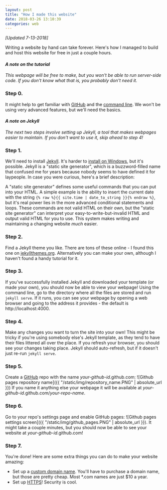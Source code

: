 ```yaml
---
layout: post
title: "How I made this website"
date: 2018-03-26 13:10:39
categories: web
---
```

_[Updated 7-13-2018]_  

Writing a website by hand can take forever. Here's how I managed to build and host this website for free in just a couple hours.

#### _A note on the tutorial_
_This webpage will be free to make, but you won't be able to run server-side code. If you don't know what that is, you probably don't need it._

### Step 0.
It might help to get familiar with [GitHub][gh-tutorial] and the [command line][cl-tutorial]. We won't be using very advanced features, but we'll need the basics.

#### _A note on Jekyll_
_The next two steps involve setting up Jekyll, a tool that makes webpages easier to maintain. If you don't want to use it, skip ahead to step 4!_

### Step 1.
We'll need to install [Jekyll][jekyll-install]. It's harder to [install on Windows][jekyll-install-windows], but it's possible. Jekyll is a "static site generator", which is a buzzword-filled name that confused me for years because nobody seems to have defined it for laypeople. In case you were curious, here's a brief description:  

A "static site generator" defines some useful commands that you can put into your HTML. A simple example is the ability to insert the current date with the string `{% raw %}{{ site.time | date_to_string }}{% endraw %}`, but it's real power lies in the more advanced conditional statements and loops. These commands are not valid HTML on their own, but the "static site generator" can interpret your easy-to-write-but-invalid HTML and output valid HTML for you to use. This system makes writing and maintaining a changing website _much_ easier.

### Step 2.
Find a Jekyll theme you like. There are tons of these online - I found this one on [jekyllthemes.org][jekyllthemes]. Alternatively you can make your own, although I haven't found a handy tutorial for it.

### Step 3.
If you've successfully installed Jekyll and downloaded your template (or made your own), you should now be able to view your webpage! Using the command line, go to the directory where all the files are stored and run `jekyll serve`. If it runs, you can see your webpage by opening a web browser and going to the address it provides - the default is http://localhost:4000.

### Step 4.
Make any changes you want to turn the site into your own! This might be tricky if you're using somebody else's Jekyll template, as they tend to have their files littered all over the place. If you refresh your browser, you should see your changes taking place. Jekyll should auto-refresh, but if it doesn't just re-run `jekyll serve`.

### Step 5.
Create a [GitHub][github] repo with the name _your-github-id_.github.com: ![Github pages repository name]({{ "/static/img/repository_name.PNG" | absolute_url }}) If you name it anything else your webpage it will be available at _your-github-id_.github.com/_your-repo-name_.

### Step 6.
Go to your repo's settings page and enable GitHub pages: ![Github pages settings screen]({{ "/static/img/github_pages.PNG" | absolute_url }}). It might take a couple minutes, but you should now be able to see your website at _your-github-id_.github.com!

### Step 7.
You're done! Here are some extra things you can do to make your website amazing:

* Set up a [custom domain name][gh-domain]. You'll have to purchase a domain name, but those are pretty cheap. Most \*.com names are just $10 a year.
* Set up [HTTPS][cf-https]! Security is cool.  

[jekyll]: http://jekyllrb.com
[jekyllthemes]: http://jekyllthemes.org
[jekyll-install]: https://jekyllrb.com/docs/installation/
[jekyll-install-windows]: https://jekyllrb.com/docs/windows/
[github]: https://github.com/
[gh-pages]: https://pages.github.com/
[gh-domain]: https://help.github.com/articles/using-a-custom-domain-with-github-pages/
[gh-tutorial]: https://guides.github.com/activities/hello-world/
[gh-pages-jekyll]: https://help.github.com/articles/using-jekyll-as-a-static-site-generator-with-github-pages/
[cl-tutorial]: https://lifehacker.com/5633909/who-needs-a-mouse-learn-to-use-the-command-line-for-almost-anything
[cf-https]: https://blog.cloudflare.com/secure-and-fast-github-pages-with-cloudflare/
